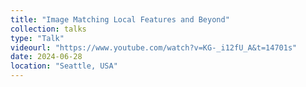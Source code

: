 ```yaml
---
title: "Image Matching Local Features and Beyond"
collection: talks
type: "Talk"
videourl: "https://www.youtube.com/watch?v=KG-_i12fU_A&t=14701s"
date: 2024-06-28
location: "Seattle, USA"
---
```



